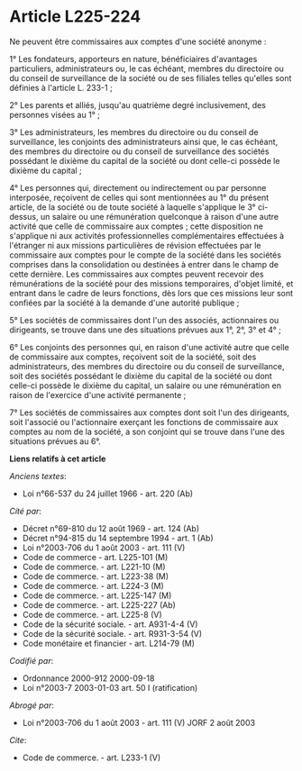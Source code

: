 # Article L225-224

Ne peuvent être commissaires aux comptes d'une société anonyme :

1° Les fondateurs, apporteurs en nature, bénéficiaires d'avantages particuliers, administrateurs ou, le cas échéant, membres
du directoire ou du conseil de surveillance de la société ou de ses filiales telles qu'elles sont définies à l'article L.
233-1 ;

2° Les parents et alliés, jusqu'au quatrième degré inclusivement, des personnes visées au 1° ;

3° Les administrateurs, les membres du directoire ou du conseil de surveillance, les conjoints des administrateurs ainsi que,
le cas échéant, des membres du directoire ou du conseil de surveillance des sociétés possédant le dixième du capital de la
société ou dont celle-ci possède le dixième du capital ;

4° Les personnes qui, directement ou indirectement ou par personne interposée, reçoivent de celles qui sont mentionnées au 1°
du présent article, de la société ou de toute société à laquelle s'applique le 3° ci-dessus, un salaire ou une rémunération
quelconque à raison d'une autre activité que celle de commissaire aux comptes ; cette disposition ne s'applique ni aux
activités professionnelles complémentaires effectuées à l'étranger ni aux missions particulières de révision effectuées par
le commissaire aux comptes pour le compte de la société dans les sociétés comprises dans la consolidation ou destinées à
entrer dans le champ de cette dernière. Les commissaires aux comptes peuvent recevoir des rémunérations de la société pour
des missions temporaires, d'objet limité, et entrant dans le cadre de leurs fonctions, dès lors que ces missions leur sont
confiées par la société à la demande d'une autorité publique ;

5° Les sociétés de commissaires dont l'un des associés, actionnaires ou dirigeants, se trouve dans une des situations prévues
aux 1°, 2°, 3° et 4° ;

6° Les conjoints des personnes qui, en raison d'une activité autre que celle de commissaire aux comptes, reçoivent soit de la
société, soit des administrateurs, des membres du directoire ou du conseil de surveillance, soit des sociétés possédant le
dixième du capital de la société ou dont celle-ci possède le dixième du capital, un salaire ou une rémunération en raison de
l'exercice d'une activité permanente ;

7° Les sociétés de commissaires aux comptes dont soit l'un des dirigeants, soit l'associé ou l'actionnaire exerçant les
fonctions de commissaire aux comptes au nom de la société, a son conjoint qui se trouve dans l'une des situations prévues au
6°.

**Liens relatifs à cet article**

_Anciens textes_:

  - Loi n°66-537 du 24 juillet 1966 - art. 220 (Ab)

_Cité par_:

  - Décret n°69-810 du 12 août 1969 - art. 124 (Ab)
  - Décret n°94-815 du 14 septembre 1994 - art. 1 (Ab)
  - Loi n°2003-706 du 1 août 2003 - art. 111 (V)
  - Code de commerce - art. L225-101 (M)
  - Code de commerce. - art. L221-10 (M)
  - Code de commerce. - art. L223-38 (M)
  - Code de commerce. - art. L224-3 (M)
  - Code de commerce. - art. L225-147 (M)
  - Code de commerce. - art. L225-227 (Ab)
  - Code de commerce. - art. L225-8 (V)
  - Code de la sécurité sociale. - art. A931-4-4 (V)
  - Code de la sécurité sociale. - art. R931-3-54 (V)
  - Code monétaire et financier - art. L214-79 (M)

_Codifié par_:

  - Ordonnance 2000-912 2000-09-18
  - Loi n°2003-7 2003-01-03 art. 50 I (ratification)

_Abrogé par_:

  - Loi n°2003-706 du 1 août 2003 - art. 111 (V) JORF 2 août 2003

_Cite_:

  - Code de commerce. - art. L233-1 (V)
